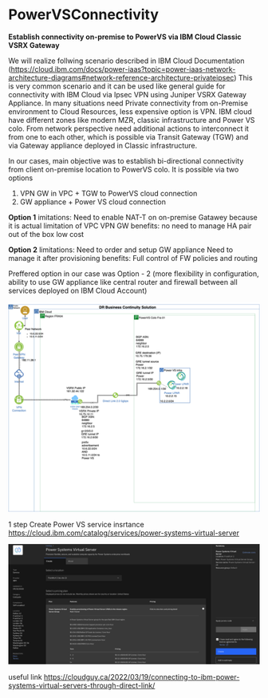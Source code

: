 # PowerVSConnectivity
  <b>Establish connectivity on-premise to PowerVS via IBM Cloud Classic VSRX Gateway</b>

We will realize follwing scenario described in IBM Cloud Documentation
(https://cloud.ibm.com/docs/power-iaas?topic=power-iaas-network-architecture-diagrams#network-reference-architecture-privateipsec)
This is very common scenario and it can be used like general guide for connectivity with IBM Cloud via Ipsec VPN using Juniper VSRX Gateway Appliance.
In many situations need Private connectivity from on-Premise environment to Cloud Resources, less expensive option is VPN.
IBM cloud have different zones like modern MZR, classic infrastructure and Power VS colo.
From network perspective need additional actions to interconnect it from one to each other, which is possible via Transit Gateway (TGW) and via Gateway appliance deployed in Classic infrastructure. 

In our cases, main objective was to establish bi-directional connectivity from client on-premise location to PowerVS colo.
It is possible via two options 
 1. VPN GW in VPC + TGW to PowerVS cloud connection 
 2. GW appliance + Power VS cloud connection
 
<strong>Option 1</strong>
imitations:
Need to enable NAT-T on on-premise Gatawey because it is actual limitation of VPC VPN GW
benefits:
no need to manage
HA pair out of the box
low cost

<strong>Option 2</strong> 
limitations:
Need to order and setup GW appliance
Need to manage it after provisioning 
benefits:
Full control of FW policies and routing

Preffered option in our case was Option - 2 (more flexibility in configuration, ability to use GW appliance like central router and firewall between all services deployed on IBM Cloud Account)
 

![PowerVS-to-on-Premise-Architecture](https://github.com/notras/PowerVSConnectivity/blob/main/GREIpsecPowerVS-GRE.drawioV1.png)

1 step
Create Power VS service insrtance
https://cloud.ibm.com/catalog/services/power-systems-virtual-server

![Creating PowerVS instance](https://github.com/notras/PowerVSConnectivity/blob/main/powerVSinstanceceration.png)






useful link https://cloudguy.ca/2022/03/19/connecting-to-ibm-power-systems-virtual-servers-through-direct-link/
